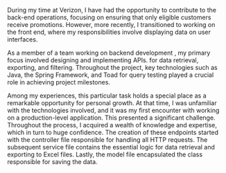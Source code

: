 During my time at Verizon, I have had the opportunity to contribute to the back-end operations, focusing on ensuring that only eligible customers receive promotions. However, more recently, I transitioned to working on the front end, where my responsibilities involve displaying data on user interfaces.

As a member of a team working on  backend development , my primary focus involved designing and implementing APIs. for data retrieval, exporting, and filtering. Throughout the project, key technologies such as Java, the Spring Framework, and Toad for query testing played a crucial role in achieving project milestones.

Among my experiences, this particular task holds a special place as a remarkable opportunity for personal growth. At that time, I was unfamiliar with the technologies involved, and it was my first encounter with working on a production-level application. This presented a significant challenge. Throughout the process, I acquired a wealth of knowledge and expertise, which in turn to huge confidence. The creation of these endpoints started with the controller file responsible for handling all HTTP requests. The subsequent service file contains the essential logic for data retrieval and exporting to Excel files. Lastly, the model file encapsulated the class responsible for saving the data.
